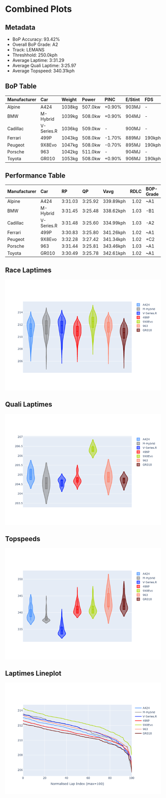 # Combined Plots

## Metadata

- BoP Accuracy: 93.42%
- Overall BoP Grade: A2
- Track: LEMANS
- Threshhold: 250.0kph
- Average Laptime: 3:31.29
- Average Quali Laptime: 3:25.97
- Average Topspeed: 340.31kph

## BoP Table
| Manufacturer   | Car        | Weight   | Power   | PINC   | E/Stint   | FDS    | RDP    | QDP    | TDP    |
|:---------------|:-----------|:---------|:--------|:-------|:----------|:-------|:-------|:-------|:-------|
| Alpine         | A424       | 1038kg   | 507.0kw | +0.90% | 903MJ     | -      | 44.91% | 62.50% | 24.00% |
| BMW            | M-Hybrid   | 1039kg   | 508.0kw | +0.90% | 904MJ     | -      | 41.75% | 50.00% | 8.15%  |
| Cadillac       | V-Series.R | 1036kg   | 509.0kw | -      | 900MJ     | -      | 31.03% | 75.00% | 11.68% |
| Ferrari        | 499P       | 1043kg   | 508.0kw | -1.70% | 889MJ     | 190kph | 36.57% | 70.00% | 5.75%  |
| Peugeot        | 9X8Evo     | 1047kg   | 508.0kw | -0.70% | 895MJ     | 190kph | 31.11% | 37.50% | 4.26%  |
| Porsche        | 963        | 1042kg   | 511.0kw | -      | 904MJ     | -      | 33.39% | 11.11% | 0.20%  |
| Toyota         | GR010      | 1053kg   | 508.0kw | +0.90% | 906MJ     | 190kph | 32.95% | 42.86% | 4.38%  |

## Performance Table
| Manufacturer   | Car        | RP      | QP      | Vavg      |   RDLC | BOP-Grade   | Match   |
|:---------------|:-----------|:--------|:--------|:----------|-------:|:------------|:--------|
| Alpine         | A424       | 3:31.03 | 3:25.92 | 339.89kph |   1.02 | ~A1         | 100.00% |
| BMW            | M-Hybrid   | 3:31.45 | 3:25.48 | 338.62kph |   1.03 | -B1         | 89.53%  |
| Cadillac       | V-Series.R | 3:31.48 | 3:25.60 | 334.99kph |   1.03 | -A2         | 92.86%  |
| Ferrari        | 499P       | 3:30.83 | 3:25.80 | 341.26kph |   1.02 | ~A1         | 100.00% |
| Peugeot        | 9X8Evo     | 3:32.28 | 3:27.42 | 341.34kph |   1.02 | +C2         | 75.00%  |
| Porsche        | 963        | 3:31.44 | 3:25.81 | 343.46kph |   1.03 | ~A1         | 97.28%  |
| Toyota         | GR010      | 3:30.49 | 3:25.78 | 342.61kph |   1.02 | ~A1         | 99.30%  |

## Race Laptimes
![Race Laptimes](images/race_violin.png)

## Quali Laptimes
![Quali Laptimes](images/quali_violin.png)

## Topspeeds
![Topspeeds](images/topspeed_violin.png)

## Laptimes Lineplot
![Laptimes Lineplot](images/laptime_line.png)

